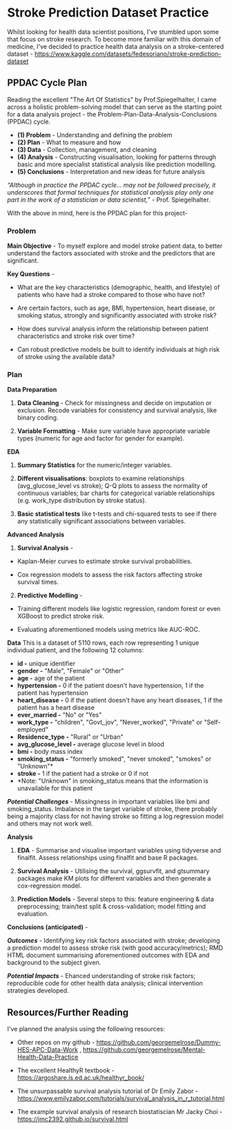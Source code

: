 # Stroke Prediction Dataset Practice
Whilst looking for health data scientist positions, I've stumbled upon some that focus on stroke research. To become more familiar with this domain of medicine, I've decided to practice health data analysis on a stroke-centered dataset - https://www.kaggle.com/datasets/fedesoriano/stroke-prediction-dataset

## PPDAC Cycle Plan 
Reading the excellent "The Art Of Statistics" by Prof.Spiegelhalter, I came across a holistic problem-solving model that can serve as the starting point for a data analysis project - the Problem-Plan-Data-Analysis-Conclusions (PPDAC) cycle.
* **(1) Problem** - Understanding and defining the problem
* **(2) Plan** -  What to measure and how
* **(3) Data** - Collection, management, and cleaning
* **(4) Analysis** - Constructing visualisation, looking for patterns through basic and more specialist statistical analysis like prediction modelling.
* **(5) Conclusions** -  Interpretation and new ideas for future analysis

_“Although in practice the PPDAC cycle… may not be followed precisely, it underscores that formal techniques for statistical analysis play only one part in the work of a statistician or data scientist,”_ - Prof. Spiegelhalter.

With the above in mind, here is the PPDAC plan for this project-

### Problem

**Main Objective** - To myself explore and model stroke patient data, to better understand the factors associated with stroke and the predictors that are significant.

**Key Questions** -

* What are the key characteristics (demographic, health, and lifestyle) of patients who have had a stroke compared to those who have not?

* Are certain factors, such as age, BMI, hypertension, heart disease, or smoking status, strongly and significantly associated with stroke risk?
  
* How does survival analysis inform the relationship between patient characteristics and stroke risk over time?
  
* Can robust predictive models be built to identify individuals at high risk of stroke using the available data?

### Plan

**Data Preparation**
1. **Data Cleaning** - Check for missingness and decide on imputation or exclusion. Recode variables for consistency and survival analysis, like binary coding.
   
2. **Variable Formatting** - Make sure variable have appropriate variable types (numeric for age and factor for gender for example).

**EDA**
1. **Summary Statistics** for the numeric/integer variables.
   
2. **Different visualisations**: boxplots to examine relationships (avg_glucose_level vs stroke); Q-Q plots to assess the normality of continuous variables; bar charts for categorical variable relationships (e.g. work_type distribution by stroke status).

3. **Basic statistical tests** like t-tests and chi-squared tests to see if there any statistically significant associations between variables.

**Advanced Analysis** 

1. **Survival Analysis** -

* Kaplan-Meier curves to estimate stroke survival probabilities.

* Cox regression models to assess the risk factors affecting stroke survival times.

2. **Predictive Modelling** -

* Training different models like logistic regression, random forest or even XGBoost to predict stroke risk.
  
* Evaluating aforementioned models using metrics like AUC-ROC.

**Data**
This is a dataset of 5110 rows, each row representing 1 unique individual patient, and the following 12 columns:
* **id -** unique identifier
* **gender -** "Male", "Female" or "Other"
* **age -** age of the patient
* **hypertension -** 0 if the patient doesn't have hypertension, 1 if the patient has hypertension
* **heart_disease -** 0 if the patient doesn't have any heart diseases, 1 if the patient has a heart disease
* **ever_married -** "No" or "Yes"
* **work_type -** "children", "Govt_jov", "Never_worked", "Private" or "Self-employed"
* **Residence_type -** "Rural" or "Urban"
* **avg_glucose_level -** average glucose level in blood
* **bmi -** body mass index
* **smoking_status -** "formerly smoked", "never smoked", "smokes" or "Unknown"*
* **stroke -** 1 if the patient had a stroke or 0 if not
* *Note: "Unknown" in smoking_status means that the information is unavailable for this patient

***Potential Challenges*** - Missingness in important variables like bmi and smoking_status. Imbalance in the target variable of stroke, there probably being a majority class for not having stroke so fitting a log.regression model and others may not work well. 

**Analysis**

1. **EDA** - Summarise and visualise important variables using tidyverse and finalfit. Assess relationships using finalfit and base R packages.
   
2. **Survival Analysis** - Utilising the survival, ggsurvfit, and gtsummary packages make KM plots for different variables and then generate a cox-regression model.
   
3. **Prediction Models** - Several steps to this: feature engineering & data preprocessing; train/test split & cross-validation; model fitting and evaluation.

**Conclusions (anticipated)** - 

***Outcomes*** - Identifying key risk factors associated with stroke; developing a prediction model to assess stroke risk (with good accuracy/metrics); RMD HTML document summarising aforementioned outcomes with EDA and background to the subject given. 

***Potential Impacts*** - Ehanced understanding of stroke risk factors; reproducible code for other health data analysis; clinical intervention strategies developed. 

## Resources/Further Reading
I've planned the analysis using the following resources:

* Other repos on my github - https://github.com/georgemelrose/Dummy-HES-APC-Data-Work , https://github.com/georgemelrose/Mental-Health-Data-Practice
  
* The excellent HealthyR textbook - https://argoshare.is.ed.ac.uk/healthyr_book/

* The unsurpassable survival analysis tutorial of Dr Emily Zabor - https://www.emilyzabor.com/tutorials/survival_analysis_in_r_tutorial.html
  
* The example survival analysis of research biostatiscian Mr Jacky Choi - https://jmc2392.github.io/survival.html
